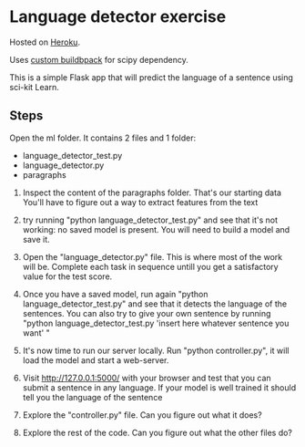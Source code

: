 # Language detector exercise

Hosted on [Heroku](https://language-detector.herokuapp.com/).

Uses [custom buildbpack](https://github.com/thenovices/heroku-buildpack-scipy) for scipy dependency.

This is a simple Flask app that will predict the language of a sentence using sci-kit Learn.

## Steps

Open the ml folder. It contains 2 files and 1 folder:
- language_detector_test.py
- language_detector.py
- paragraphs

1) Inspect the content of the paragraphs folder. That's our starting data
You'll have to figure out a way to extract features from the text

2) try running "python language_detector_test.py" and see that it's not working: no saved model is present. You will need to build a model and save it.

3) Open the "language_detector.py" file. This is where most of the work will be. Complete each task in sequence untill you get a satisfactory value for the test score.

4) Once you have a saved model, run again "python language_detector_test.py" and see that it detects the language of the sentences. You can also try to give your own sentence by running "python language_detector_test.py 'insert here whatever sentence you want' "

5) It's now time to run our server locally. Run "python controller.py", it will load the model and start a web-server.

6) Visit http://127.0.0.1:5000/ with your browser and test that you can submit a sentence in any language. If your model is well trained it should tell you the language of the sentence

7) Explore the "controller.py" file. Can you figure out what it does?

8) Explore the rest of the code. Can you figure out what the other files do?